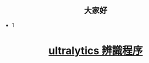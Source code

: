 ## <div align="center">大家好</div>
- 1

# <div align="center">[ultralytics 辨識程序](./ultralytics.py)</div>